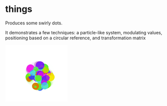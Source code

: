 # things

Produces some swirly dots.

It demonstrates a few techniques: a particle-like system, modulating values, positioning based on a circular reference, and transformation matrix

![](demo.gif)